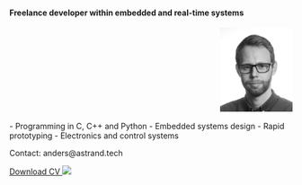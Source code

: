<h4>Freelance developer within embedded and real-time systems</h4>
<p>
<p align="right">
  <img src="bw_cropped.png" height="150">
</p>

<p alight="left">
- Programming in C, C++ and Python
- Embedded systems design
- Rapid prototyping 
- Electronics and control systems
</p>
Contact: anders@astrand.tech
</p>
<p><a href="../CV_Anders_Strand_June23.pdf"> Download CV <img src="../pdf.png" height="15"></a></p>
